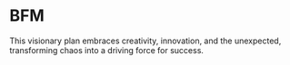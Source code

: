 


# BFM
This visionary plan embraces creativity, innovation, and the unexpected, transforming chaos into a driving force for success.














